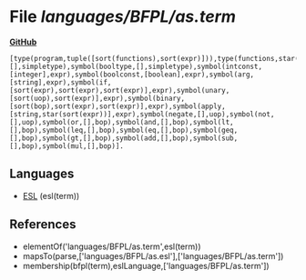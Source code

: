 # File _languages/BFPL/as.term_
**[GitHub](https://github.com/softlang/yas/blob/master/languages/BFPL/as.term)**
```
[type(program,tuple([sort(functions),sort(expr)])),type(functions,star(sort(function))),type(function,tuple([string,sort(funsig),sort(fundef)])),type(funsig,tuple([star(sort(simpletype)),sort(simpletype)])),type(fundef,tuple([star(string),sort(expr)])),symbol(inttype,[],simpletype),symbol(booltype,[],simpletype),symbol(intconst,[integer],expr),symbol(boolconst,[boolean],expr),symbol(arg,[string],expr),symbol(if,[sort(expr),sort(expr),sort(expr)],expr),symbol(unary,[sort(uop),sort(expr)],expr),symbol(binary,[sort(bop),sort(expr),sort(expr)],expr),symbol(apply,[string,star(sort(expr))],expr),symbol(negate,[],uop),symbol(not,[],uop),symbol(or,[],bop),symbol(and,[],bop),symbol(lt,[],bop),symbol(leq,[],bop),symbol(eq,[],bop),symbol(geq,[],bop),symbol(gt,[],bop),symbol(add,[],bop),symbol(sub,[],bop),symbol(mul,[],bop)].
```

## Languages
* [ESL](../languages/ESL.md) (esl(term))

## References
* elementOf('languages/BFPL/as.term',esl(term))
* mapsTo(parse,['languages/BFPL/as.esl'],['languages/BFPL/as.term'])
* membership(bfpl(term),eslLanguage,['languages/BFPL/as.term'])
